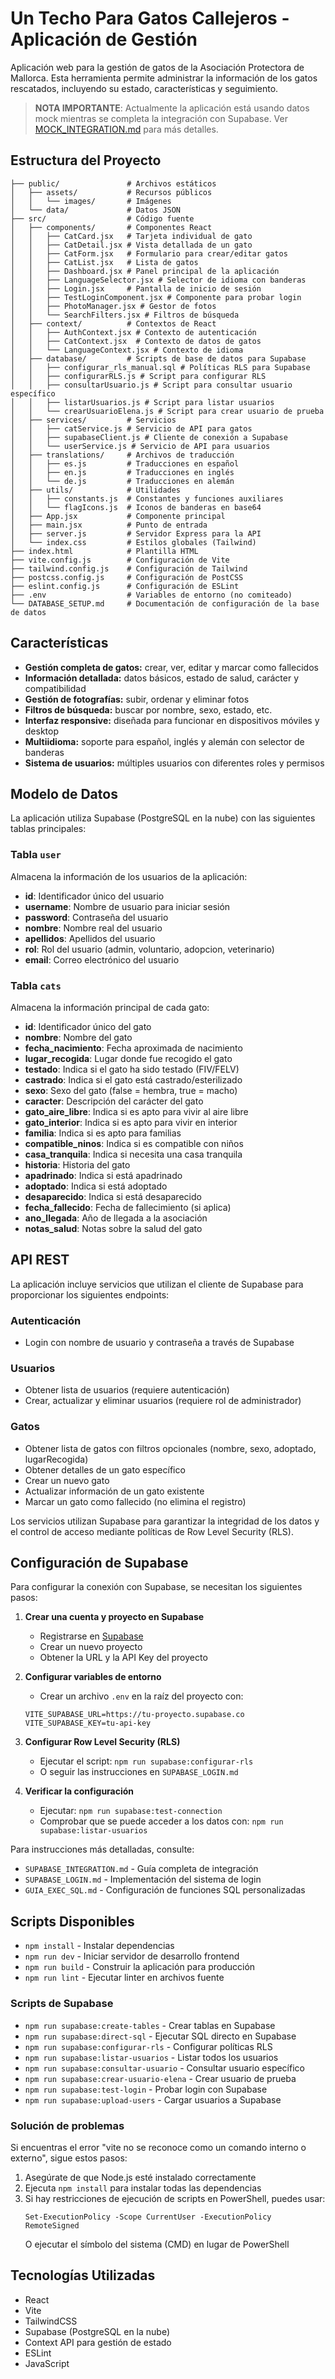 # Un Techo Para Gatos Callejeros - Aplicación de Gestión

Aplicación web para la gestión de gatos de la Asociación Protectora de Mallorca. Esta herramienta permite administrar la información de los gatos rescatados, incluyendo su estado, características y seguimiento.

> **NOTA IMPORTANTE**: Actualmente la aplicación está usando datos mock mientras se completa la integración con Supabase. Ver [MOCK_INTEGRATION.md](./MOCK_INTEGRATION.md) para más detalles.

## Estructura del Proyecto

```
├── public/               # Archivos estáticos
│   ├── assets/           # Recursos públicos
│   │   └── images/       # Imágenes
│   └── data/             # Datos JSON
├── src/                  # Código fuente
│   ├── components/       # Componentes React
│   │   ├── CatCard.jsx   # Tarjeta individual de gato
│   │   ├── CatDetail.jsx # Vista detallada de un gato
│   │   ├── CatForm.jsx   # Formulario para crear/editar gatos
│   │   ├── CatList.jsx   # Lista de gatos
│   │   ├── Dashboard.jsx # Panel principal de la aplicación
│   │   ├── LanguageSelector.jsx # Selector de idioma con banderas
│   │   ├── Login.jsx     # Pantalla de inicio de sesión
│   │   ├── TestLoginComponent.jsx # Componente para probar login
│   │   ├── PhotoManager.jsx # Gestor de fotos
│   │   └── SearchFilters.jsx # Filtros de búsqueda
│   ├── context/          # Contextos de React
│   │   ├── AuthContext.jsx # Contexto de autenticación
│   │   ├── CatContext.jsx  # Contexto de datos de gatos
│   │   └── LanguageContext.jsx # Contexto de idioma
│   ├── database/         # Scripts de base de datos para Supabase
│   │   ├── configurar_rls_manual.sql # Políticas RLS para Supabase
│   │   ├── configurarRLS.js # Script para configurar RLS
│   │   ├── consultarUsuario.js # Script para consultar usuario específico
│   │   ├── listarUsuarios.js # Script para listar usuarios
│   │   └── crearUsuarioElena.js # Script para crear usuario de prueba
│   ├── services/         # Servicios
│   │   ├── catService.js # Servicio de API para gatos
│   │   ├── supabaseClient.js # Cliente de conexión a Supabase
│   │   └── userService.js # Servicio de API para usuarios
│   ├── translations/     # Archivos de traducción
│   │   ├── es.js         # Traducciones en español
│   │   ├── en.js         # Traducciones en inglés
│   │   └── de.js         # Traducciones en alemán
│   ├── utils/            # Utilidades
│   │   ├── constants.js  # Constantes y funciones auxiliares
│   │   └── flagIcons.js  # Iconos de banderas en base64
│   ├── App.jsx           # Componente principal
│   ├── main.jsx          # Punto de entrada
│   ├── server.js         # Servidor Express para la API
│   └── index.css         # Estilos globales (Tailwind)
├── index.html            # Plantilla HTML
├── vite.config.js        # Configuración de Vite
├── tailwind.config.js    # Configuración de Tailwind
├── postcss.config.js     # Configuración de PostCSS
├── eslint.config.js      # Configuración de ESLint
├── .env                  # Variables de entorno (no comiteado)
└── DATABASE_SETUP.md     # Documentación de configuración de la base de datos
```

## Características

- **Gestión completa de gatos:** crear, ver, editar y marcar como fallecidos
- **Información detallada:** datos básicos, estado de salud, carácter y compatibilidad
- **Gestión de fotografías:** subir, ordenar y eliminar fotos
- **Filtros de búsqueda:** buscar por nombre, sexo, estado, etc.
- **Interfaz responsive:** diseñada para funcionar en dispositivos móviles y desktop
- **Multiidioma:** soporte para español, inglés y alemán con selector de banderas
- **Sistema de usuarios:** múltiples usuarios con diferentes roles y permisos

## Modelo de Datos

La aplicación utiliza Supabase (PostgreSQL en la nube) con las siguientes tablas principales:

### Tabla `user`
Almacena la información de los usuarios de la aplicación:
- **id**: Identificador único del usuario
- **username**: Nombre de usuario para iniciar sesión
- **password**: Contraseña del usuario
- **nombre**: Nombre real del usuario
- **apellidos**: Apellidos del usuario
- **rol**: Rol del usuario (admin, voluntario, adopcion, veterinario)
- **email**: Correo electrónico del usuario


### Tabla `cats`
Almacena la información principal de cada gato:
- **id**: Identificador único del gato
- **nombre**: Nombre del gato
- **fecha_nacimiento**: Fecha aproximada de nacimiento
- **lugar_recogida**: Lugar donde fue recogido el gato
- **testado**: Indica si el gato ha sido testado (FIV/FELV)
- **castrado**: Indica si el gato está castrado/esterilizado
- **sexo**: Sexo del gato (false = hembra, true = macho)
- **caracter**: Descripción del carácter del gato
- **gato_aire_libre**: Indica si es apto para vivir al aire libre
- **gato_interior**: Indica si es apto para vivir en interior
- **familia**: Indica si es apto para familias
- **compatible_ninos**: Indica si es compatible con niños
- **casa_tranquila**: Indica si necesita una casa tranquila
- **historia**: Historia del gato
- **apadrinado**: Indica si está apadrinado
- **adoptado**: Indica si está adoptado
- **desaparecido**: Indica si está desaparecido
- **fecha_fallecido**: Fecha de fallecimiento (si aplica)
- **ano_llegada**: Año de llegada a la asociación
- **notas_salud**: Notas sobre la salud del gato



## API REST

La aplicación incluye servicios que utilizan el cliente de Supabase para proporcionar los siguientes endpoints:

### Autenticación
- Login con nombre de usuario y contraseña a través de Supabase

### Usuarios
- Obtener lista de usuarios (requiere autenticación)
- Crear, actualizar y eliminar usuarios (requiere rol de administrador)

### Gatos
- Obtener lista de gatos con filtros opcionales (nombre, sexo, adoptado, lugarRecogida)
- Obtener detalles de un gato específico
- Crear un nuevo gato
- Actualizar información de un gato existente
- Marcar un gato como fallecido (no elimina el registro)

Los servicios utilizan Supabase para garantizar la integridad de los datos y el control de acceso mediante políticas de Row Level Security (RLS).

## Configuración de Supabase

Para configurar la conexión con Supabase, se necesitan los siguientes pasos:

1. **Crear una cuenta y proyecto en Supabase**
   - Registrarse en [Supabase](https://supabase.com/)
   - Crear un nuevo proyecto
   - Obtener la URL y la API Key del proyecto

2. **Configurar variables de entorno**
   - Crear un archivo `.env` en la raíz del proyecto con:
   ```
   VITE_SUPABASE_URL=https://tu-proyecto.supabase.co
   VITE_SUPABASE_KEY=tu-api-key
   ```

3. **Configurar Row Level Security (RLS)**
   - Ejecutar el script: `npm run supabase:configurar-rls`
   - O seguir las instrucciones en `SUPABASE_LOGIN.md`

4. **Verificar la configuración**
   - Ejecutar: `npm run supabase:test-connection`
   - Comprobar que se puede acceder a los datos con: `npm run supabase:listar-usuarios`

Para instrucciones más detalladas, consulte:
- `SUPABASE_INTEGRATION.md` - Guía completa de integración
- `SUPABASE_LOGIN.md` - Implementación del sistema de login
- `GUIA_EXEC_SQL.md` - Configuración de funciones SQL personalizadas

## Scripts Disponibles
- `npm install` - Instalar dependencias
- `npm run dev` - Iniciar servidor de desarrollo frontend
- `npm run build` - Construir la aplicación para producción
- `npm run lint` - Ejecutar linter en archivos fuente

### Scripts de Supabase
- `npm run supabase:create-tables` - Crear tablas en Supabase
- `npm run supabase:direct-sql` - Ejecutar SQL directo en Supabase
- `npm run supabase:configurar-rls` - Configurar políticas RLS
- `npm run supabase:listar-usuarios` - Listar todos los usuarios
- `npm run supabase:consultar-usuario` - Consultar usuario específico
- `npm run supabase:crear-usuario-elena` - Crear usuario de prueba
- `npm run supabase:test-login` - Probar login con Supabase
- `npm run supabase:upload-users` - Cargar usuarios a Supabase

### Solución de problemas

Si encuentras el error "vite no se reconoce como un comando interno o externo", sigue estos pasos:

1. Asegúrate de que Node.js esté instalado correctamente
2. Ejecuta `npm install` para instalar todas las dependencias
3. Si hay restricciones de ejecución de scripts en PowerShell, puedes usar:
   ```
   Set-ExecutionPolicy -Scope CurrentUser -ExecutionPolicy RemoteSigned
   ```
   O ejecutar el símbolo del sistema (CMD) en lugar de PowerShell

## Tecnologías Utilizadas

- React
- Vite
- TailwindCSS
- Supabase (PostgreSQL en la nube)
- Context API para gestión de estado
- ESLint
- JavaScript
